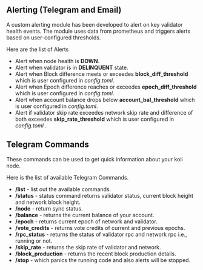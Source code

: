 ## Alerting (Telegram and Email)
 A custom alerting module has been developed to alert on key validator health events. The module uses data from prometheus and triggers alerts based on user-configured thresholds.

 Here are the list of Alerts
 - Alert when node health is **DOWN**.
 - Alert when validator is in **DELINQUENT** state.
 - Alert when Block difference meets or exceedes **block_diff_threshold** which is user configured in *config.toml*.
 - Alert when Epoch difference reaches or exceedes **epoch_diff_threshold** which is user configured in *config.toml*.
 - Alert when account balance drops below **account_bal_threshold** which is user configured in *config.toml*.
 - Alert if validator skip rate exceedes network skip rate and difference of both exceedes **skip_rate_threshold** which is user configured in *config.toml* .

## Telegram Commands
These commands can be used to get quick information about your koii node.

Here is the list of available Telegram Commands.
  - **/list** - list out the available commands.
  - **/status** - status command returns validator status, current block height and network block height.
  - **/node** - return sync status.
  - **/balance** - returns the current balance of your account.
  - **/epoch** - returns current epoch of network and validator.
  - **/vote_credits** - returns vote credits of current and previous epochs.
  - **/rpc_status** - returns the status of validator rpc and network rpc i.e., running or not.
  - **/skip_rate** - returns the skip rate of validator and network.
  - **/block_production** - returns the recent block production details.
  - **/stop** - which panics the running code and also alerts will be stopped.
  

